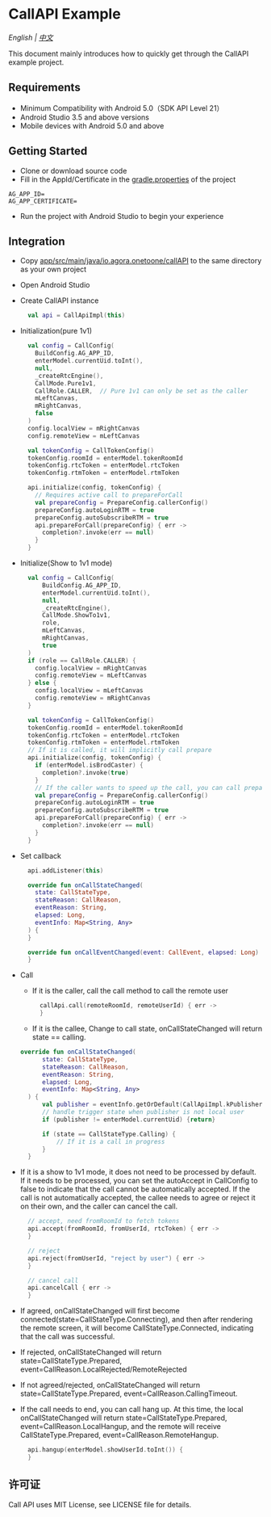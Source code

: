 # CallAPI Example

*English | [中文](README_zh.md)*

This document mainly introduces how to quickly get through the CallAPI example project.

## Requirements
- Minimum Compatibility with Android 5.0（SDK API Level 21）
- Android Studio 3.5 and above versions
- Mobile devices with Android 5.0 and above

## Getting Started

- Clone or download source code
- Fill in the AppId/Certificate in the [gradle.properties](gradle.properties) of the project
```
AG_APP_ID=
AG_APP_CERTIFICATE=
```
- Run the project with Android Studio to begin your experience
  
## Integration

- Copy [app/src/main/java/io.agora.onetoone/callAPI](app/src/main/java/io.agora.onetoone/callAPI) to the same directory as your own project
- Open Android Studio
- Create CallAPI instance
  ```kotlin
    val api = CallApiImpl(this)
  ```
- Initialization(pure 1v1)
  ```kotlin
    val config = CallConfig(
      BuildConfig.AG_APP_ID,
      enterModel.currentUid.toInt(),
      null,
      _createRtcEngine(),
      CallMode.Pure1v1,
      CallRole.CALLER,  // Pure 1v1 can only be set as the caller
      mLeftCanvas,
      mRightCanvas,
      false
    )
    config.localView = mRightCanvas
    config.remoteView = mLeftCanvas

    val tokenConfig = CallTokenConfig()
    tokenConfig.roomId = enterModel.tokenRoomId
    tokenConfig.rtcToken = enterModel.rtcToken
    tokenConfig.rtmToken = enterModel.rtmToken

    api.initialize(config, tokenConfig) {
      // Requires active call to prepareForCall
      val prepareConfig = PrepareConfig.callerConfig()
      prepareConfig.autoLoginRTM = true
      prepareConfig.autoSubscribeRTM = true
      api.prepareForCall(prepareConfig) { err ->
        completion?.invoke(err == null)
      }
    }
  ```
- Initialize(Show to 1v1 mode)
  ```kotlin
    val config = CallConfig(
        BuildConfig.AG_APP_ID,
        enterModel.currentUid.toInt(),
        null,
        _createRtcEngine(),
        CallMode.ShowTo1v1,
        role,
        mLeftCanvas,
        mRightCanvas,
        true
    )
    if (role == CallRole.CALLER) {
      config.localView = mRightCanvas
      config.remoteView = mLeftCanvas
    } else {
      config.localView = mLeftCanvas
      config.remoteView = mRightCanvas
    }

    val tokenConfig = CallTokenConfig()
    tokenConfig.roomId = enterModel.tokenRoomId
    tokenConfig.rtcToken = enterModel.rtcToken
    tokenConfig.rtmToken = enterModel.rtmToken
    // If it is called, it will implicitly call prepare
    api.initialize(config, tokenConfig) {
      if (enterModel.isBrodCaster) {
        completion?.invoke(true)
      }
      // If the caller wants to speed up the call, you can call prepare after init is complete
      val prepareConfig = PrepareConfig.callerConfig()
      prepareConfig.autoLoginRTM = true
      prepareConfig.autoSubscribeRTM = true
      api.prepareForCall(prepareConfig) { err ->
        completion?.invoke(err == null)
      }
    }
  ```

- Set callback
  ```kotlin
    api.addListener(this)

    override fun onCallStateChanged(
      state: CallStateType,
      stateReason: CallReason,
      eventReason: String,
      elapsed: Long,
      eventInfo: Map<String, Any>
    ) {
    }
  
    override fun onCallEventChanged(event: CallEvent, elapsed: Long) {
    }
  ```
- Call
  - If it is the caller, call the call method to call the remote user
    ```kotlin
      callApi.call(remoteRoomId, remoteUserId) { err ->
      }
    ```
  - If it is the callee, Change to call state, onCallStateChanged will return state == calling.
  ```kotlin
  override fun onCallStateChanged(
        state: CallStateType,
        stateReason: CallReason,
        eventReason: String,
        elapsed: Long,
        eventInfo: Map<String, Any>
    ) {
        val publisher = eventInfo.getOrDefault(CallApiImpl.kPublisher, enterModel.currentUid)
        // handle trigger state when publisher is not local user
        if (publisher != enterModel.currentUid) {return}

        if (state == CallStateType.Calling) {
            // If it is a call in progress
        }
    }
  ``` 
  
- If it is a show to 1v1 mode, it does not need to be processed by default. If it needs to be processed, you can set the autoAccept in CallConfig to false to indicate that the call cannot be automatically accepted. If the call is not automatically accepted, the callee needs to agree or reject it on their own, and the caller can cancel the call.
  ```kotlin
    // accept, need fromRoomId to fetch tokens
    api.accept(fromRoomId, fromUserId, rtcToken) { err ->
    }

    // reject
    api.reject(fromUserId, "reject by user") { err ->
    }

    // cancel call
    api.cancelCall { err ->
    }
  ```
- If agreed, onCallStateChanged will first become connected(state=CallStateType.Connecting), and then after rendering the remote screen, it will become CallStateType.Connected, indicating that the call was successful.
- If rejected, onCallStateChanged will return state=CallStateType.Prepared, event=CallReason.LocalRejected/RemoteRejected
- If not agreed/rejected, onCallStateChanged will return state=CallStateType.Prepared, event=CallReason.CallingTimeout.
- If the call needs to end, you can call hang up. At this time, the local onCallStateChanged will return state=CallStateType.Prepared, event=CallReason.LocalHangup, and the remote will receive CallStateType.Prepared, event=CallReason.RemoteHangup.
  ```kotlin
    api.hangup(enterModel.showUserId.toInt()) {
    }
  ```
## 许可证

Call API uses MIT License, see LICENSE file for details.
